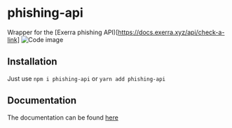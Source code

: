 # phishing-api
Wrapper for the [Exerra phishing API)[https://docs.exerra.xyz/api/check-a-link]
![Code image](https://cdn.exerra.xyz/png/phishing-api/carbon-2.png)

## Installation
Just use `npm i phishing-api` or `yarn add phishing-api`

## Documentation
The documentation can be found [here](https://docs.exerra.xyz/docs/phishing-api/intro)
